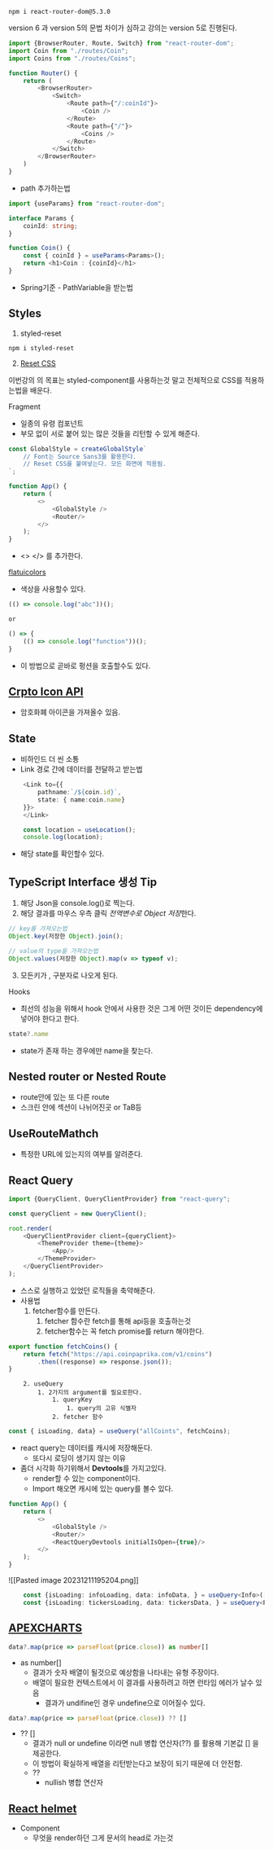 ```
npm i react-router-dom@5.3.0
```

version 6 과 version 5의 문법 차이가 심하고 강의는 version 5로 진행된다.

```typescript
import {BrowserRouter, Route, Switch} from "react-router-dom";
import Coin from "./routes/Coin";
import Coins from "./routes/Coins";

function Router() {
    return (
        <BrowserRouter>
            <Switch>
                <Route path={"/:coinId"}>
                    <Coin />
                </Route>
                <Route path={"/"}>
                    <Coins />
                </Route>
            </Switch>
        </BrowserRouter>
    )
}
```

- path 추가하는법

```typescript
import {useParams} from "react-router-dom";

interface Params {
    coinId: string;
}

function Coin() {
    const { coinId } = useParams<Params>();
    return <h1>Coin : {coinId}</h1>
}
```

- Spring기준 - PathVariable을 받는법 

## Styles

1. styled-reset
```
npm i styled-reset
```

2. [Reset CSS](https://meyerweb.com/eric/tools/css/reset/)

이번강의 의 목표는 styled-component를 사용하는것 말고 전체적으로 CSS를 적용하는법을 배운다.

Fragment
- 일종의 유령 컴포넌트
- 부모 없이 서로 붙어 있는 많은 것들을 리턴할 수 있게 해준다.
```typescript
const GlobalStyle = createGlobalStyle`
	// Font는 Source Sans3를 활용한다.
	// Reset CSS를 붙여넣는다. 모든 화면에 적용됨.
`;

function App() {
    return (
        <>
            <GlobalStyle />
            <Router/>
        </>
    );
}

```
- <> </> 를 추가한다.

[flatuicolors](https://flatuicolors.com/)
- 색상을 사용할수 있다.

```javascript
(() => console.log("abc"))();

or 

() => {
	(() => console.log("function"))();
}
```
- 이 방법으로 곧바로 펑션을 호출할수도 있다.

## [Crpto Icon API](https://coinicons-api.vercel.app/)
- 암호화폐 아이콘을 가져올수 있음.

## State
- 비하인드 더 씬 소통
- Link 경로 간에 데이터를 전달하고 받는법
```typescript
	<Link to={{
		pathname:`/${coin.id}`,
		state: { name:coin.name}
	}}>
	</Link>
```

```typescript
    const location = useLocation();
    console.log(location);
```
- 해당 state를 확인할수 있다.

## TypeScript Interface 생성 Tip

1. 해당 Json을 console.log()로 찍는다.
2. 해당 결과를 마우스 우측 클릭 *전역변수로 Object 저장*한다.
```typescript
// key를 가져오는법
Object.key(저장한 Object).join();

// value의 type을 가져오는법
Object.values(저장한 Object).map(v => typeof v);
```
3. 모든키가 , 구분자로 나오게 된다.


Hooks
- 최선의 성능을 위해서 hook 안에서 사용한 것은 그게 어떤 것이든 dependency에 넣어야 한다고 한다.

```typescript
state?.name
```
- state가 존재 하는 경우에만 name을 찾는다.

## Nested router or Nested Route
- route안에 있는 또 다른 route
- 스크린 안에 섹션이 나뉘어진곳 or TaB등

## UseRouteMathch
- 특정한 URL에 있는지의 여부를 알려준다.

## React Query
```typescript
import {QueryClient, QueryClientProvider} from "react-query";

const queryClient = new QueryClient();

root.render(
    <QueryClientProvider client={queryClient}>
        <ThemeProvider theme={theme}>
            <App/>
        </ThemeProvider>
    </QueryClientProvider>
);
```
- 스스로 실행하고 있었던 로직들을 축약해준다.
- 사용법
	1.  fetcher함수를 만든다.
		1. fetcher 함수란 fetch를 통해 api등을 호출하는것
		2. fetcher함수는 꼭 fetch promise를 return 해야한다.
```typescript
export function fetchCoins() {
    return fetch("https://api.coinpaprika.com/v1/coins")
        .then((response) => response.json());
}	
```

		2. useQuery
			1. 2가지의 argument를 필요로한다.
				1. queryKey
					1. query의 고유 식별자
				2. fetcher 함수
```typescript
const { isLoading, data} = useQuery("allCoints", fetchCoins);
```
- react query는 데이터를 캐시에 저장해둔다.
	- 또다시 로딩이 생기지 않는 이유
- 좀더 시각화 하기위해서 **Devtools**를 가지고있다.
	- render할 수 있는 component이다.
	- Import 해오면 캐시에 있는 query를 볼수 있다.
```typescript
function App() {
    return (
        <>
            <GlobalStyle />
            <Router/>
            <ReactQueryDevtools initialIsOpen={true}/>
        </>
    );
}
```
![[Pasted image 20231211195204.png]]
```typescript
    const {isLoading: infoLoading, data: infoData, } = useQuery<Info>(["info",coinId], () => fetchCoinInfo(coinId));
    const {isLoading: tickersLoading, data: tickersData, } = useQuery<Price>(["tickers",coinId], () => fetchCoinTickers(coinId));

```

## [APEXCHARTS](https://apexcharts.com/)

```typescript
data?.map(price => parseFloat(price.close)) as number[]
```
- as number[]
	- 결과가 숫자 배열이 될것으로 예상함을 나타내는 유형 주장이다.
	- 배열이 필요한 컨텍스트에서 이 결과를 사용하려고 하면 런타임 에러가 날수 있음
		- 결과가 undifine인 경우 undefine으로 이어질수 있다.
```typescript
data?.map(price => parseFloat(price.close)) ?? []
```
- ?? []
	- 결과가 null or undefine 이라면 null 병합 연산자(??) 를 활용해 기본값 [] 을 제공한다.
	- 이 방법이 확실하게 배열을 리턴받는다고 보장이 되기 때문에 더 안전함.
	- ??
		- nullish 병합 연산자

## [React helmet](https://www.npmjs.com/package/react-helmet)

- Component
	- 무엇을 render하던 그게 문서의 head로 가는것